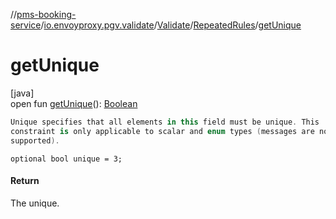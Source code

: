 //[pms-booking-service](../../../../index.md)/[io.envoyproxy.pgv.validate](../../index.md)/[Validate](../index.md)/[RepeatedRules](index.md)/[getUnique](get-unique.md)

# getUnique

[java]\
open fun [getUnique](get-unique.md)(): [Boolean](https://kotlinlang.org/api/core/kotlin-stdlib/kotlin/-boolean/index.html)

```kotlin
Unique specifies that all elements in this field must be unique. This
constraint is only applicable to scalar and enum types (messages are not
supported).

```
`optional bool unique = 3;`

#### Return

The unique.